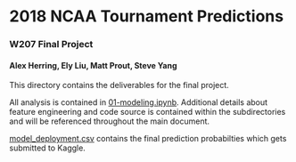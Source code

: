 # 2018 NCAA Tournament Predictions
### W207 Final Project
#### Alex Herring, Ely Liu, Matt Prout, Steve Yang

This directory contains the deliverables for the final project.

All analysis is contained in [01-modeling.ipynb](./01-modeling.ipynb). Additional details about feature engineering and code source is contained within the subdirectories and will be referenced throughout the main document.

[model_deployment.csv](./model_deployment.csv) contains the final prediction probabilties which gets submitted to Kaggle.

